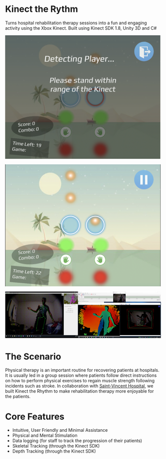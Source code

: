 # Kinect the Rythm
Turns hospital rehabilitation therapy sessions into a fun and engaging activity using the Xbox Kinect.
Built using Kinect SDK 1.8, Unity 3D and C#

![Picture 1](Pictures/Kinect1.png)

![Picture 2](Pictures/Kinect2.png)

![Picture 3](Pictures/Kinect3.png)


# The Scenario
Physical therapy is an important routine for recovering patients at hospitals. It is usually led in a 
group session where patients follow direct instructions on how to perform physical exercises to 
regain muscle strength following incidents such as stroke. In collaboration  with 
[Saint-Vincent Hospital](https://www.bruyere.org/en/s-saint-vincent-hospital), we built Kinect the Rhythm
to make rehabilitation therapy more enjoyable for the patients.

# Core Features
- Intuitive, User Friendly and Minimal Assistance
- Physical and Mental Stimulation
- Data logging (for staff to track the progression of their patients)
- Skeletal Tracking (through the Kinect SDK)
- Depth Tracking (through the Kinect SDK)
